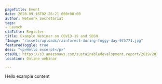 ```yaml
---
pageTitle: Event
date: 2020-09-16T02:26:21.000+00:00
author: Network Secretariat
tags:
- Launch
ctaTitle: Register
title: Example Webinar on COVID-19 and SDSN
fImage: "/assets/uploads/rainforest-during-foggy-day-975771.jpg"
featuredToggle: true
desc: "<p>Hello excerpt</p>"
ctaURL: https://s3.amazonaws.com/sustainabledevelopment.report/2019/2019_lac_sdg_index.pdf
location: Online webinar

---
```

Hello example content